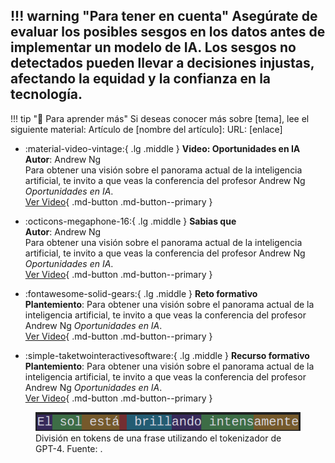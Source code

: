 


<!--  ESTAS SON ALGUNAS ADAPTACIONES DE LAS ADMONICIONES USADAS EN LAS PLATILLAS DE LA IU. Para usarlas solo debes copiar, pegar y llenar apropiadamente-->

!!! warning "Para tener en cuenta"
    Asegúrate de evaluar los posibles sesgos en los datos antes de implementar un modelo de IA. Los sesgos no detectados pueden llevar a decisiones injustas, afectando la equidad y la confianza en la tecnología.
-

!!! tip "📖 Para aprender más"
    Si deseas conocer más sobre [tema], lee el siguiente material:
    Artículo de [nombre del artículo]:
    URL: [enlace]

<!-- Video -->

<div class="grid cards" markdown>

- :material-video-vintage:{ .lg .middle } **Video: Oportunidades en IA**  
  **Autor**: Andrew Ng  
  Para obtener una visión sobre el panorama actual de la inteligencia artificial, te invito a que veas la conferencia del profesor Andrew Ng *Oportunidades en IA*.  
  [Ver Video](https://www.youtube.com/watch?v=5p248yoa3oE){ .md-button .md-button--primary }

</div>

<div class="grid cards" markdown>

- :octicons-megaphone-16:{ .lg .middle } **Sabias que**  
  **Autor**: Andrew Ng  
  Para obtener una visión sobre el panorama actual de la inteligencia artificial, te invito a que veas la conferencia del profesor Andrew Ng *Oportunidades en IA*.  
  [Ver Video](https://www.youtube.com/watch?v=5p248yoa3oE){ .md-button .md-button--primary }

</div>

<div class="grid cards" markdown>

- :fontawesome-solid-gears:{ .lg .middle } **Reto formativo**  
  **Plantemiento**:
  Para obtener una visión sobre el panorama actual de la inteligencia artificial, te invito a que veas la conferencia del profesor Andrew Ng *Oportunidades en IA*.  
  [Ver Video](https://www.youtube.com/watch?v=5p248yoa3oE){ .md-button .md-button--primary }

</div>

<div class="grid cards" markdown>

- :simple-taketwointeractivesoftware:{ .lg .middle } **Recurso formativo**  
  **Plantemiento**:
  Para obtener una visión sobre el panorama actual de la inteligencia artificial, te invito a que veas la conferencia del profesor Andrew Ng *Oportunidades en IA*.  
  [Ver Video](https://www.youtube.com/watch?v=5p248yoa3oE){ .md-button .md-button--primary }

</div>


<figure>
  <img src="../assets/images/tokenizer.png" alt="División en tokens de una frase en GPT-4" width="600">
  <figcaption>División en tokens de una frase utilizando el tokenizador de GPT-4. Fuente: <a Elabortación propia </a>.</figcaption>
</figure>


